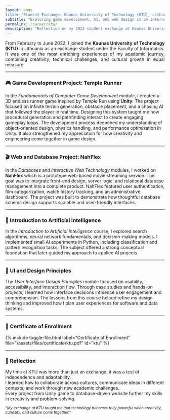 ```yaml
---
layout: page
title: "Student Exchange: Kaunas University of Technology (KTU), Lithuania"
subtitle: "Exploring game development, AI, and web design in an international environment."
permalink: /career/ktu/
description: "Reflection on my 2022 student exchange at Kaunas University of Technology, where I studied Informatics and developed projects in game development, artificial intelligence, databases, and user interface design."
---
```


<section class="lead" style="text-align: justify;">
From February to June 2022, I joined the <strong>Kaunas University of Technology (KTU)</strong> in Lithuania as an exchange student under the Faculty of Informatics. It was one of the most enriching experiences of my academic journey, combining creativity, technical challenges, and cultural growth in equal measure.
</section>

---

### 🎮 Game Development Project: Temple Runner

In the <em>Fundamentals of Computer Game Development</em> module, I created a 3D endless runner game inspired by Temple Run using <strong>Unity</strong>. The project focused on infinite terrain generation, obstacle placement, and a chasing AI that followed the player in real time. Designing this system taught me how procedural generation and pathfinding interact to create engaging gameplay loops. The development process deepened my understanding of object-oriented design, physics handling, and performance optimization in Unity. It also strengthened my appreciation for how creativity and engineering come together in game design.

---

### 🎬 Web and Database Project: NahFlex

In the <em>Databases</em> and <em>Interactive Web Technology</em> modules, I worked on <strong>NahFlex</strong> which is a prototype web-based movie streaming service. The goal was to integrate front-end design, server logic, and relational database management into a complete product. NahFlex featured user authentication, film categorization, watch history tracking, and an administrative dashboard. The project was built to demonstrate how thoughtful database schema design supports scalable and user-friendly interfaces. 

---

### 🤖 Introduction to Artificial Intelligence

In the <em>Introduction to Artificial Intelligence</em> course, I explored search algorithms, neural network fundamentals, and decision-making models.  I implemented small AI experiments in Python, including classification and pattern recognition tasks.  The subject offered a strong conceptual foundation that later guided my approach to applied AI projects.

---

### 🧩 UI and Design Principles

The <em>User Interface Design Principles</em> module focused on usability, accessibility, and interaction flow.  Through case studies and hands-on projects, I learned how interface decisions influence user engagement and comprehension.  The lessons from this course helped refine my design thinking and improved how I plan user experiences for software and data systems.

---

### 📄 Certificate of Enrollment

{% include toggle-file.html label="Certificate of Enrollment" file="/assets/files/certificate/ktu.pdf" id="ktu" %}

---

### 💭 Reflection

My time at KTU was more than just an exchange; it was a test of independence and adaptability.  
I learned how to collaborate across cultures, communicate ideas in different contexts, and work through new academic challenges.  
Every project from Unity game to database-driven website further my skills in creativity and problem-solving.

<p><small><em>“My exchange at KTU taught me that technology becomes truly powerful when creativity, curiosity, and culture come together.”</em></small></p>
